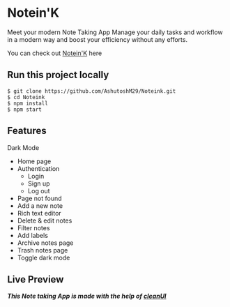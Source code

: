 # Notein'K

Meet your modern Note Taking App
Manage your daily tasks and workflow in a modern way and boost your efficiency without any efforts.

You can check out [Notein'K](https://noteink.vercel.app/) here

## Run this project locally

```
$ git clone https://github.com/AshutoshM29/Noteink.git
$ cd Noteink
$ npm install
$ npm start
```

## Features

Dark Mode
- Home page
- Authentication
  * Login
  * Sign up
  * Log out
- Page not found
- Add a new note
- Rich text editor
- Delete & edit notes
- Filter notes
- Add labels
- Archive notes page
- Trash notes page
- Toggle dark mode

## Live Preview


***This Note taking App is made with the help of [cleanUI](https://clean-ui.netlify.app/)***
